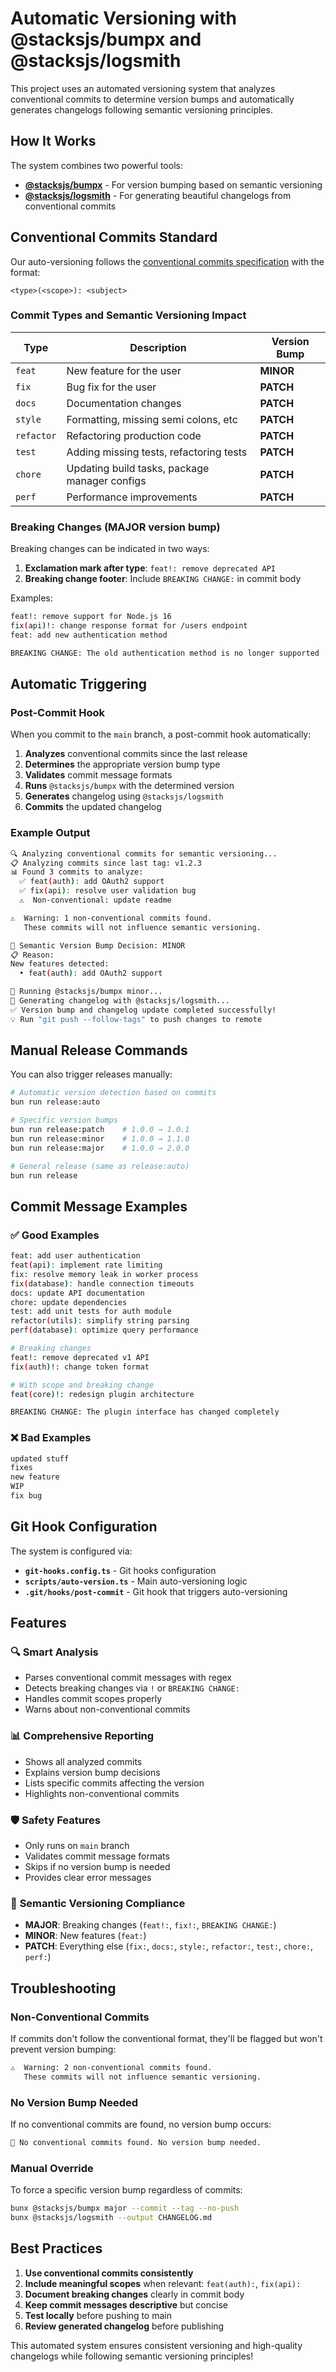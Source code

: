 # Automatic Versioning with @stacksjs/bumpx and @stacksjs/logsmith

This project uses an automated versioning system that analyzes conventional commits to determine version bumps and automatically generates changelogs following semantic versioning principles.

## How It Works

The system combines two powerful tools:

- **[@stacksjs/bumpx](https://github.com/stacksjs/bumpx)** - For version bumping based on semantic versioning
- **[@stacksjs/logsmith](https://github.com/stacksjs/logsmith)** - For generating beautiful changelogs from conventional commits

## Conventional Commits Standard

Our auto-versioning follows the [conventional commits specification](https://gist.github.com/joshbuchea/6f47e86d2510bce28f8e7f42ae84c716) with the format:

```
<type>(<scope>): <subject>
```

### Commit Types and Semantic Versioning Impact

| Type | Description | Version Bump |
|------|-------------|--------------|
| `feat` | New feature for the user | **MINOR** |
| `fix` | Bug fix for the user | **PATCH** |
| `docs` | Documentation changes | **PATCH** |
| `style` | Formatting, missing semi colons, etc | **PATCH** |
| `refactor` | Refactoring production code | **PATCH** |
| `test` | Adding missing tests, refactoring tests | **PATCH** |
| `chore` | Updating build tasks, package manager configs | **PATCH** |
| `perf` | Performance improvements | **PATCH** |

### Breaking Changes (MAJOR version bump)

Breaking changes can be indicated in two ways:

1. **Exclamation mark after type**: `feat!: remove deprecated API`
2. **Breaking change footer**: Include `BREAKING CHANGE:` in commit body

Examples:
```bash
feat!: remove support for Node.js 16
fix(api)!: change response format for /users endpoint
feat: add new authentication method

BREAKING CHANGE: The old authentication method is no longer supported
```

## Automatic Triggering

### Post-Commit Hook
When you commit to the `main` branch, a post-commit hook automatically:

1. **Analyzes** conventional commits since the last release
2. **Determines** the appropriate version bump type
3. **Validates** commit message formats
4. **Runs** `@stacksjs/bumpx` with the determined version
5. **Generates** changelog using `@stacksjs/logsmith`
6. **Commits** the updated changelog

### Example Output

```bash
🔍 Analyzing conventional commits for semantic versioning...
📋 Analyzing commits since last tag: v1.2.3
📊 Found 3 commits to analyze:
  ✅ feat(auth): add OAuth2 support
  ✅ fix(api): resolve user validation bug
  ⚠️  Non-conventional: update readme

⚠️  Warning: 1 non-conventional commits found.
   These commits will not influence semantic versioning.

🎯 Semantic Version Bump Decision: MINOR
📋 Reason:
New features detected:
  • feat(auth): add OAuth2 support

🚀 Running @stacksjs/bumpx minor...
📝 Generating changelog with @stacksjs/logsmith...
✅ Version bump and changelog update completed successfully!
💡 Run "git push --follow-tags" to push changes to remote
```

## Manual Release Commands

You can also trigger releases manually:

```bash
# Automatic version detection based on commits
bun run release:auto

# Specific version bumps
bun run release:patch    # 1.0.0 → 1.0.1
bun run release:minor    # 1.0.0 → 1.1.0
bun run release:major    # 1.0.0 → 2.0.0

# General release (same as release:auto)
bun run release
```

## Commit Message Examples

### ✅ Good Examples
```bash
feat: add user authentication
feat(api): implement rate limiting
fix: resolve memory leak in worker process
fix(database): handle connection timeouts
docs: update API documentation
chore: update dependencies
test: add unit tests for auth module
refactor(utils): simplify string parsing
perf(database): optimize query performance

# Breaking changes
feat!: remove deprecated v1 API
fix(auth)!: change token format

# With scope and breaking change
feat(core)!: redesign plugin architecture

BREAKING CHANGE: The plugin interface has changed completely
```

### ❌ Bad Examples
```bash
updated stuff
fixes
new feature
WIP
fix bug
```

## Git Hook Configuration

The system is configured via:

- **`git-hooks.config.ts`** - Git hooks configuration
- **`scripts/auto-version.ts`** - Main auto-versioning logic
- **`.git/hooks/post-commit`** - Git hook that triggers auto-versioning

## Features

### 🔍 **Smart Analysis**
- Parses conventional commit messages with regex
- Detects breaking changes via `!` or `BREAKING CHANGE:`
- Handles commit scopes properly
- Warns about non-conventional commits

### 📊 **Comprehensive Reporting**
- Shows all analyzed commits
- Explains version bump decisions
- Lists specific commits affecting the version
- Highlights non-conventional commits

### 🛡️ **Safety Features**
- Only runs on `main` branch
- Validates commit message formats
- Skips if no version bump is needed
- Provides clear error messages

### 🎯 **Semantic Versioning Compliance**
- **MAJOR**: Breaking changes (`feat!:`, `fix!:`, `BREAKING CHANGE:`)
- **MINOR**: New features (`feat:`)
- **PATCH**: Everything else (`fix:`, `docs:`, `style:`, `refactor:`, `test:`, `chore:`, `perf:`)

## Troubleshooting

### Non-Conventional Commits
If commits don't follow the conventional format, they'll be flagged but won't prevent version bumping:

```bash
⚠️  Warning: 2 non-conventional commits found.
   These commits will not influence semantic versioning.
```

### No Version Bump Needed
If no conventional commits are found, no version bump occurs:

```bash
📝 No conventional commits found. No version bump needed.
```

### Manual Override
To force a specific version bump regardless of commits:

```bash
bunx @stacksjs/bumpx major --commit --tag --no-push
bunx @stacksjs/logsmith --output CHANGELOG.md
```

## Best Practices

1. **Use conventional commits consistently**
2. **Include meaningful scopes** when relevant: `feat(auth):`, `fix(api):`
3. **Document breaking changes** clearly in commit body
4. **Keep commit messages descriptive** but concise
5. **Test locally** before pushing to main
6. **Review generated changelog** before publishing

This automated system ensures consistent versioning and high-quality changelogs while following semantic versioning principles! 